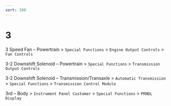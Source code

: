 ```yaml
---
sort: 300
---
```

# 3

3 Speed Fan – Powertrain > `Special Functions` > `Engine Output Controls` > `Fan Controls`

3-2 Downshift Solenoid – Powertrain > `Special Functions` > `Transmission Output Controls`

3-2 Downshift Solenoid – Transmission/Transaxle > `Automatic Transmission` > `Special Functions` > `Transmission Control Module`

3rd – Body > `Instrument Panel Customer` > `Special Functions` > `PRNDL Display`